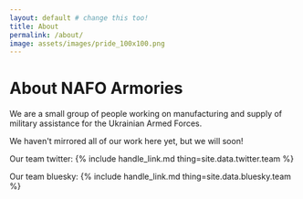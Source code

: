 ```yaml
---
layout: default # change this too!
title: About
permalink: /about/
image: assets/images/pride_100x100.png
---
```


# About NAFO Armories

We are a small group of people working on manufacturing and supply of military assistance for the Ukrainian Armed Forces.

We haven't mirrored all of our work here yet, but we will soon!

Our team twitter: {% include handle_link.md thing=site.data.twitter.team %}

Our team bluesky: {% include handle_link.md thing=site.data.bluesky.team %}